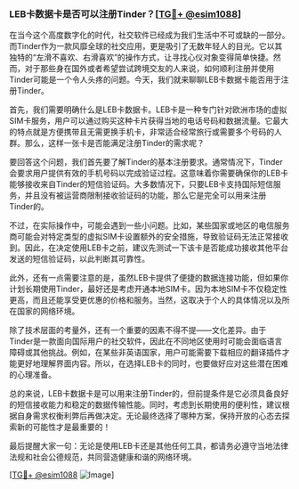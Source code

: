 ### LEB卡数据卡是否可以注册Tinder？[[TG💪+ @esim1088](https://t.me/s/esim1088)]

在当今这个高度数字化的时代，社交软件已经成为我们生活中不可或缺的一部分。而Tinder作为一款风靡全球的社交应用，更是吸引了无数年轻人的目光。它以其独特的“左滑不喜欢、右滑喜欢”的操作方式，让寻找心仪对象变得简单快捷。然而，对于那些身在国外或者希望尝试跨境交友的人来说，如何顺利注册并使用Tinder可能是一个令人头疼的问题。今天，我们就来聊聊LEB卡数据卡能否用于注册Tinder。

首先，我们需要明确什么是LEB卡数据卡。LEB卡是一种专门针对欧洲市场的虚拟SIM卡服务，用户可以通过购买这种卡片获得当地的电话号码和数据流量。它最大的特点就是方便携带且无需更换手机卡，非常适合经常旅行或需要多个号码的人群。那么，这样一张卡是否能满足注册Tinder的需求呢？

要回答这个问题，我们首先要了解Tinder的基本注册要求。通常情况下，Tinder会要求用户提供有效的手机号码以完成验证过程。这意味着你需要确保你的LEB卡能够接收来自Tinder的短信验证码。大多数情况下，只要LEB卡支持国际短信服务，并且没有被运营商限制接收验证码的功能，那么它是完全可以用来注册Tinder的。

不过，在实际操作中，可能会遇到一些小问题。比如，某些国家或地区的电信服务商可能会对特定类型的虚拟SIM卡设置额外的安全措施，导致验证码无法正常接收到。因此，在决定使用LEB卡之前，建议先测试一下该卡是否能成功接收其他平台发送的短信验证码，以此判断其可靠性。

此外，还有一点需要注意的是，虽然LEB卡提供了便捷的数据连接功能，但如果你计划长期使用Tinder，最好还是考虑开通本地SIM卡。因为本地SIM卡不仅稳定性更高，而且还能享受更优惠的价格和服务。当然，这取决于个人的具体情况以及所在国家的网络环境。

除了技术层面的考量外，还有一个重要的因素不得不提——文化差异。由于Tinder是一款面向国际用户的社交软件，因此在不同地区使用时可能会面临语言障碍或其他挑战。例如，在某些非英语国家，用户可能需要下载相应的翻译插件才能更好地理解界面内容。所以，在选择LEB卡的同时，也要做好应对这些潜在困难的心理准备。

总的来说，LEB卡数据卡是可以用来注册Tinder的，但前提条件是它必须具备良好的短信接收能力和稳定的数据传输性能。同时，考虑到长期使用的便利性，建议根据自身需求权衡利弊后再做决定。无论最终选择了哪种方案，保持开放的心态去探索新的可能性才是最重要的！

最后提醒大家一句：无论是使用LEB卡还是其他任何工具，都请务必遵守当地法律法规和社会公德规范，共同营造健康和谐的网络环境。

[[TG💪+ @esim1088](https://t.me/s/esim1088) ![Image](https://i.postimg.cc/4NQfJmqS/Snipaste-2025-05-13-00-14-12.png)]